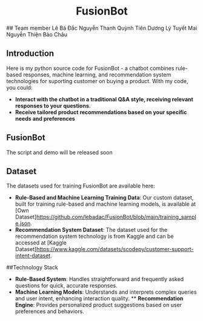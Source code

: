 <p align="center">
 <h1 align="center">FusionBot</h1>
</p>
## Team member
Lê Bá Đắc
Nguyễn Thanh Quỳnh Tiên
Dương Lý Tuyết Mai
Nguyễn Thiện Bảo Châu

## Introduction

Here is my python source code for FusionBot - a chatbot combines rule-based responses, machine learning, and recommendation system technologies for suporting customer on buying a product. With my code, you could: 
* **Interact with the chatbot in a traditional Q&A style, receiving relevant responses to your questions.**
* **Receive tailored product recommendations based on your specific needs and preferences**

## FusionBot
The script and demo will be released soon

## Dataset
The datasets used for training FusionBot are available here:
* **Rule-Based and Machine Learning Training Data**: Our custom dataset, built for training rule-based and machine learning models, is available at [Own Dataset]https://github.com/lebadac/FusionBot/blob/main/training_sample.json.
* **Recommendation System Dataset**: The dataset used for the recommendation system technology is from Kaggle and can be accessed at [Kaggle Dataset]https://www.kaggle.com/datasets/scodepy/customer-support-intent-dataset.

##Technology Stack
* **Rule-Based System**: Handles straightforward and frequently asked questions for quick, accurate responses.
* **Machine Learning Models**: Understands and interprets complex queries and user intent, enhancing interaction quality.
** **Recommendation Engine**: Provides personalized product suggestions based on user preferences and behaviors.
